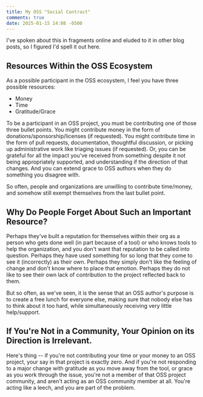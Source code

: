 ```yaml
---
title: My OSS "Social Contract"
comments: true
date: 2025-01-15 14:08 -0500
---
```

I've spoken about this in fragments online and eluded to it in other blog posts, so I figured I'd spell it out here.

## Resources Within the OSS Ecosystem

As a possible participant in the OSS ecosystem, I feel you have three possible resources:

* Money
* Time
* Gratitude/Grace

To be a participant in an OSS project, you must be contributing one of those three bullet points. You might contribute money in the form of donations/sponsorship/licenses (if requested). You might contribute time in the form of pull requests, documentation, thoughtful discussion, or picking up administrative work like triaging issues (if requested). Or, you can be grateful for all the impact you've received from something despite it not being appropriately supported, and understanding if the direction of that changes. And you can extend grace to OSS authors when they do something you disagree with.

So often, people and organizations are unwilling to contribute time/money, and somehow still exempt themselves from the last bullet point.

## Why Do People Forget About Such an Important Resource?

Perhaps they've built a reputation for themselves within their org as a person who gets done well (in part because of a tool) or who knows tools to help the organization, and you don't want that reputation to be called into question. Perhaps they have used something for so long that they come to see it (incorrectly) as their own. Perhaps they simply don't like the feeling of change and don't know where to place that emotion. Perhaps they do not like to see their own lack of contribution to the project reflected back to them.

But so often, as we've seen, it is the sense that an OSS author's purpose is to create a free lunch for everyone else, making sure that nobody else has to think about it too hard, while simultaneously receiving very little help/support.

## If You're Not in a Community, Your Opinion on its Direction is Irrelevant.

Here's thing -- if you're not contributing your time or your money to an OSS project, your say in that project is exactly zero. And if you're not responding to a major change with gratitude as you move away from the tool, or grace as you work through the issue, you're not a member of that OSS project community, and aren't acting as an OSS community member at all. You're acting like a leech, and you are part of the problem.

